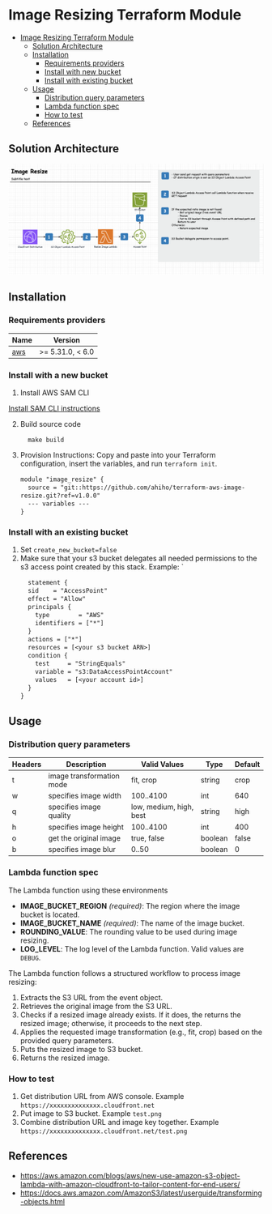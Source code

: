 # Image Resizing Terraform Module

- [Image Resizing Terraform Module](#image-resizing-terraform-module)
  - [Solution Architecture](#solution-architecture)
  - [Installation](#installation)
    - [Requirements providers](#requirements-providers)
    - [Install with new bucket](#install-with-new-bucket)
    - [Install with existing bucket](#install-with-existing-bucket)
  - [Usage](#usage)
    - [Distribution query parameters](#distribution-query-parameters)
    - [Lambda function spec](#lambda-function-spec)
    - [How to test](#how-to-test)
  - [References](#references)

## Solution Architecture

![alt text](./docs/flow.png)

## Installation
### Requirements providers

| Name                                              | Version          |
| ------------------------------------------------- | ---------------- |
| <a name="provider_aws"></a> [aws](#provider\_aws) | >= 5.31.0, < 6.0 |


### Install with a new bucket
1. Install AWS SAM CLI

[Install SAM CLI instructions](https://docs.aws.amazon.com/serverless-application-model/latest/developerguide/install-sam-cli.html#install-sam-cli-instructions)

2. Build source code
    ```
      make build
    ```
3. Provision Instructions: Copy and paste into your Terraform configuration, insert the variables, and run `terraform init`.
    ```
    module "image_resize" {
      source = "git::https://github.com/ahiho/terraform-aws-image-resize.git?ref=v1.0.0"
      --- variables ---
    }
    ```
### Install with an existing bucket
1. Set `create_new_bucket=false`
2. Make sure that your s3 bucket delegates all needed permissions to the s3 access point created by this stack. Example: `
    ```
      statement {
      sid    = "AccessPoint"
      effect = "Allow"
      principals {
        type        = "AWS"
        identifiers = ["*"]
      }
      actions = ["*"]
      resources = [<your s3 bucket ARN>]
      condition {
        test     = "StringEquals"
        variable = "s3:DataAccessPointAccount"
        values   = [<your account id>]
      }
    }
    ```
## Usage

### Distribution query parameters

| Headers   | Description               | Valid Values            | Type    | Default |
| --------- | ------------------------- | ----------------------- | ------- | ------- |
| t         | image transformation mode | fit, crop               | string  | crop    |
| w         | specifies image width     | 100..4100               | int     | 640     |
| q         | specifies image quality   | low, medium, high, best | string  | high    |
| h         | specifies image height    | 100..4100               | int     | 400     |
| o         | get the original image    | true, false             | boolean | false   |
| b         | specifies image blur      | 0..50                   | boolean | 0       |

### Lambda function spec

The Lambda function using these environments

- **IMAGE_BUCKET_REGION** _(required)_: The region where the image bucket is located.
- **IMAGE_BUCKET_NAME** _(required)_: The name of the image bucket.
- **ROUNDING_VALUE**: The rounding value to be used during image resizing.
- **LOG_LEVEL**: The log level of the Lambda function. Valid values are `DEBUG`.

The Lambda function follows a structured workflow to process image resizing:

1. Extracts the S3 URL from the event object.
2. Retrieves the original image from the S3 URL.
3. Checks if a resized image already exists. If it does, the returns the resized image; otherwise, it proceeds to the next step.
4. Applies the requested image transformation (e.g., fit, crop) based on the provided query parameters.
5. Puts the resized image to S3 bucket.
6. Returns the resized image.

### How to test
1. Get distribution URL from AWS console. Example `https://xxxxxxxxxxxxxx.cloudfront.net`
2. Put image to S3 bucket. Example `test.png`
3. Combine distribution URL and image key together. Example `https://xxxxxxxxxxxxxx.cloudfront.net/test.png`

## References

- https://aws.amazon.com/blogs/aws/new-use-amazon-s3-object-lambda-with-amazon-cloudfront-to-tailor-content-for-end-users/
- https://docs.aws.amazon.com/AmazonS3/latest/userguide/transforming-objects.html
